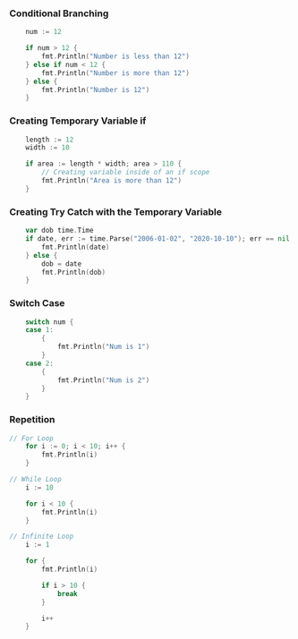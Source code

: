### Conditional Branching
``` go
	num := 12

	if num > 12 {
		fmt.Println("Number is less than 12")
	} else if num < 12 {
		fmt.Println("Number is more than 12")
	} else {
		fmt.Println("Number is 12")
	}
```

### Creating Temporary Variable if
``` go
	length := 12
	width := 10

	if area := length * width; area > 110 {
		// Creating variable inside of an if scope
		fmt.Println("Area is more than 12")
	}
```

### Creating Try Catch with the Temporary Variable
```go
	var dob time.Time
	if date, err := time.Parse("2006-01-02", "2020-10-10"); err == nil {
		fmt.Println(date)
	} else {
		dob = date
		fmt.Println(dob)
	}
```
### Switch Case
``` go
	switch num {
	case 1:
		{
			fmt.Println("Num is 1")
		}
	case 2:
		{
			fmt.Println("Num is 2")
		}
	}
```

### Repetition
``` go
// For Loop
	for i := 0; i < 10; i++ {
		fmt.Println(i)
	}

// While Loop
	i := 10

	for i < 10 {
		fmt.Println(i)
	}

// Infinite Loop
	i := 1

	for {
		fmt.Println(i)

		if i > 10 {
			break
		}

		i++
	}

```

